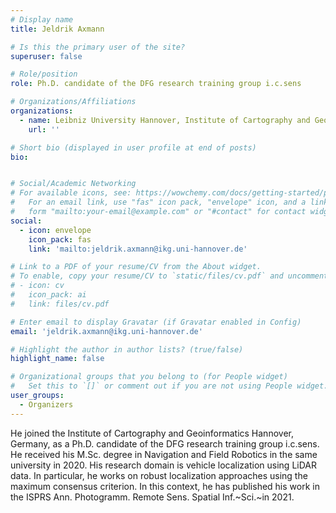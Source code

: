 ```yaml
---
# Display name
title: Jeldrik Axmann

# Is this the primary user of the site?
superuser: false

# Role/position
role: Ph.D. candidate of the DFG research training group i.c.sens

# Organizations/Affiliations
organizations:
  - name: Leibniz University Hannover, Institute of Cartography and Geoinformatics
    url: ''

# Short bio (displayed in user profile at end of posts)
bio: 


# Social/Academic Networking
# For available icons, see: https://wowchemy.com/docs/getting-started/page-builder/#icons
#   For an email link, use "fas" icon pack, "envelope" icon, and a link in the
#   form "mailto:your-email@example.com" or "#contact" for contact widget.
social:
  - icon: envelope
    icon_pack: fas
    link: 'mailto:jeldrik.axmann@ikg.uni-hannover.de'

# Link to a PDF of your resume/CV from the About widget.
# To enable, copy your resume/CV to `static/files/cv.pdf` and uncomment the lines below.
# - icon: cv
#   icon_pack: ai
#   link: files/cv.pdf

# Enter email to display Gravatar (if Gravatar enabled in Config)
email: 'jeldrik.axmann@ikg.uni-hannover.de'

# Highlight the author in author lists? (true/false)
highlight_name: false

# Organizational groups that you belong to (for People widget)
#   Set this to `[]` or comment out if you are not using People widget.
user_groups:
  - Organizers
---
```

He joined the Institute of Cartography and Geoinformatics Hannover, Germany, as a Ph.D. candidate of the DFG research training group i.c.sens. He received his M.Sc. degree in Navigation and Field Robotics in the same university in 2020. His research domain is vehicle localization using LiDAR data. In particular, he works on robust localization approaches using the maximum consensus criterion. In this context, he has published his work in the ISPRS Ann. Photogramm. Remote Sens. Spatial Inf.~Sci.~in 2021.
